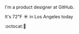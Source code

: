 I'm a product designer at GitHub.

It's 72&#8457; &#9728; in Los Angeles today

:octocat::chocolate_bar: